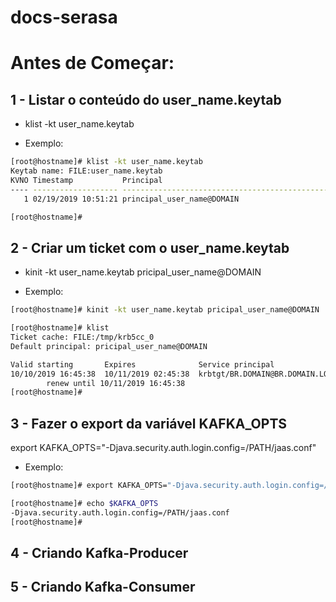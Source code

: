 # docs-serasa

# Antes de Começar:

## 1 - Listar o conteúdo do user_name.keytab

- klist -kt user_name.keytab

- Exemplo: 
``` sh
[root@hostname]# klist -kt user_name.keytab
Keytab name: FILE:user_name.keytab
KVNO Timestamp           Principal
---- ------------------- ------------------------------------------------------
   1 02/19/2019 10:51:21 principal_user_name@DOMAIN

[root@hostname]#

```
## 2 - Criar um ticket com  o user_name.keytab

- kinit -kt user_name.keytab pricipal_user_name@DOMAIN

- Exemplo:
``` sh
[root@hostname]# kinit -kt user_name.keytab pricipal_user_name@DOMAIN

[root@hostname]# klist
Ticket cache: FILE:/tmp/krb5cc_0
Default principal: pricipal_user_name@DOMAIN

Valid starting       Expires              Service principal
10/10/2019 16:45:38  10/11/2019 02:45:38  krbtgt/BR.DOMAIN@BR.DOMAIN.LOCAL
        renew until 10/11/2019 16:45:38
[root@hostname]#
```

## 3 - Fazer o export da variável KAFKA_OPTS

export KAFKA_OPTS="-Djava.security.auth.login.config=/PATH/jaas.conf"

- Exemplo:
``` sh
[root@hostname]# export KAFKA_OPTS="-Djava.security.auth.login.config=/PATH/jaas.conf"

[root@hostname]# echo $KAFKA_OPTS
-Djava.security.auth.login.config=/PATH/jaas.conf
[root@hostname]#

```

## 4 - Criando Kafka-Producer



## 5 - Criando Kafka-Consumer
